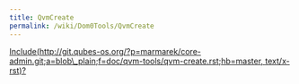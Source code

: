 ```yaml
---
title: QvmCreate
permalink: /wiki/Dom0Tools/QvmCreate
---
```


[Include(http://git.qubes-os.org/?p=marmarek/core-admin.git;a=blob\_plain;f=doc/qvm-tools/qvm-create.rst;hb=master, text/x-rst)?](/wiki/Dom0Tools/Include(http%3A/git.qubes-os.org?p=marmarek/core-admin.git;a=blob_plain;f=doc/qvm-tools/qvm-create.rst;hb=master,%20text/x-rst))
